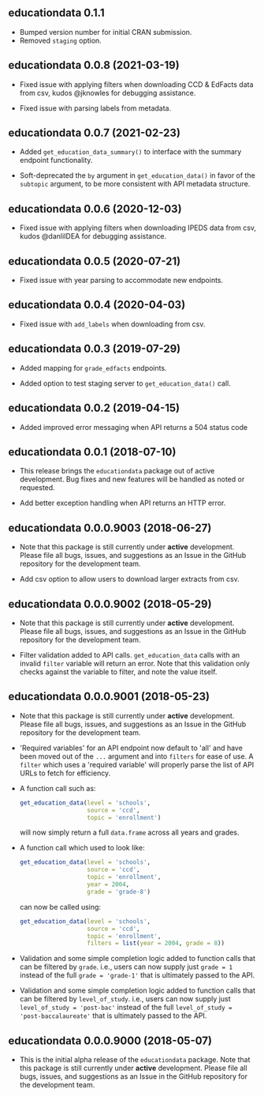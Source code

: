 ## educationdata 0.1.1

* Bumped version number for initial CRAN submission.
* Removed `staging` option.

## educationdata 0.0.8 (2021-03-19)

* Fixed issue with applying filters when downloading CCD & EdFacts data from 
csv, kudos @jknowles for debugging assistance.

* Fixed issue with parsing labels from metadata.

## educationdata 0.0.7 (2021-02-23)

* Added `get_education_data_summary()` to interface with the summary endpoint
functionality.

* Soft-deprecated the `by` argument in `get_education_data()` in favor of 
the `subtopic` argument, to be more consistent with API metadata structure.

## educationdata 0.0.6 (2020-12-03)

* Fixed issue with applying filters when downloading IPEDS data from csv, 
kudos @danliIDEA for debugging assistance.

## educationdata 0.0.5 (2020-07-21)

* Fixed issue with year parsing to accommodate new endpoints.

## educationdata 0.0.4 (2020-04-03)

* Fixed issue with `add_labels` when downloading from csv.

## educationdata 0.0.3 (2019-07-29)

* Added mapping for `grade_edfacts` endpoints.

* Added option to test staging server to `get_education_data()` call.

## educationdata 0.0.2 (2019-04-15)

* Added improved error messaging when API returns a 504 status code

## educationdata 0.0.1 (2018-07-10)

* This release brings the `educationdata` package out of active development. 
Bug fixes and new features will be handled as noted or requested.

* Add better exception handling when API returns an HTTP error.

## educationdata 0.0.0.9003 (2018-06-27)

* Note that this package is still currently under **active** development. 
Please file all bugs, issues, and suggestions as an Issue in the GitHub 
repository for the development team. 

* Add csv option to allow users to download larger extracts from csv.

## educationdata 0.0.0.9002 (2018-05-29)

* Note that this package is still currently under **active** development. 
Please file all bugs, issues, and suggestions as an Issue in the GitHub 
repository for the development team. 

* Filter validation added to API calls. `get_education_data` calls with an 
invalid `filter` variable will return an error. Note that this validation only 
checks against the variable to filter, and note the value itself.

## educationdata 0.0.0.9001 (2018-05-23)

* Note that this package is still currently under **active** development. 
Please file all bugs, issues, and suggestions as an Issue in the GitHub 
repository for the development team. 

* 'Required variables' for an API endpoint now default to 'all' and have been 
moved out of the `...` argument and into `filters` for ease of use. A `filter` 
which uses a 'required variable' will properly parse the list of API URLs to 
fetch for efficiency.

*   A function call such as:
  
    ```r
    get_education_data(level = 'schools',
                       source = 'ccd', 
                       topic = 'enrollment')
    ```
  
    will now simply return a full `data.frame` across all years and grades.


*   A function call which used to look like:
  

    ```r
    get_education_data(level = 'schools', 
                       source = 'ccd', 
                       topic = 'enrollment',
                       year = 2004,
                       grade = 'grade-8')
    ```

    can now be called using:
  
    ```r
    get_education_data(level = 'schools', 
                       source = 'ccd', 
                       topic = 'enrollment',
                       filters = list(year = 2004, grade = 8))
    ```

* Validation and some simple completion logic added to function calls that 
can be filtered by `grade`. i.e., users can now supply just `grade = 1` 
instead of the full `grade = 'grade-1'` that is ultimately passed to the API.

* Validation and some simple completion logic added to function calls that 
can be filtered by `level_of_study`. i.e., users can now supply just 
`level_of_study = 'post-bac'` instead of the full 
`level_of_study = 'post-baccalaureate'` that is ultimately passed to the API.

## educationdata 0.0.0.9000 (2018-05-07)

* This is the initial alpha release of the `educationdata` package. Note that 
this package is still currently under **active** development. Please file all 
bugs, issues, and suggestions as an Issue in the GitHub repository for the 
development team. 
